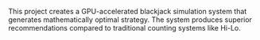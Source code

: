 This project creates a GPU-accelerated blackjack simulation system that generates mathematically optimal strategy. The system produces superior recommendations compared to traditional counting systems like Hi-Lo.
